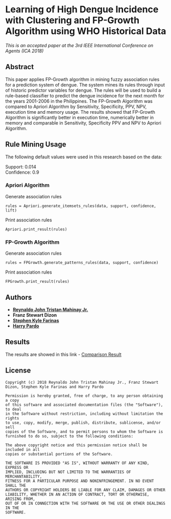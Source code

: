 # Learning of High Dengue Incidence with Clustering and FP-Growth Algorithm using WHO Historical Data

*This is an accepted paper at the 3rd IEEE International Conference on Agents (ICA 2018)*

## Abstract
This paper applies FP-Growth algorithm in mining fuzzy association rules for a prediction system of dengue. The system mines its rules through input of historic predictor variables for dengue. The rules will be used to build a rule-based classifier to predict the dengue incidence for the next month for the years 2001-2006 in the Philippines. The FP-Growth Algorithm was compared to Apriori Algorithm by Sensitivity, Specificity, PPV, NPV, execution time and memory usage. The results showed that FP-Growth Algorithm is significantly better in execution time, numerically better in memory and comparable in Sensitivity, Specificity PPV and NPV to Apriori Algorithm.

## Rule Mining Usage

The following default values were used in this research based on the data:

Support: 0.014 <br />
Confidence: 0.9

### Apriori Algorithm

Generate association rules
```
rules = Apriori.generate_itemsets_rules(data, support, confidence, lift)
```
Print association rules
```
Apriori.print_result(rules)
```

### FP-Growth Algorithm
Generate association rules
```
rules = FPGrowth.generate_patterns_rules(data, support, confidence)
```
Print association rules
```
FPGrowth.print_result(rules)
```

## Authors
*  [**Reynaldo John Tristan Mahinay Jr.**](https://github.com/rjtmahinay)
* **Franz Stewart Dizon**
* [**Stephen Kyle Farinas**](https://github.com/kfpyzi)
* [**Harry Pardo**](https://github.com/harrypardo)

## Results
The results are showed in this link - [Comparison Result](https://github.com/rjtmahinay/learning-of-high-dengue-incidence/tree/master/results)
## License

    Copyright (c) 2018 Reynaldo John Tristan Mahinay Jr., Franz Stewart Dizon, Stephen Kyle Farinas and Harry Pardo

    Permission is hereby granted, free of charge, to any person obtaining a copy
    of this software and associated documentation files (the "Software"), to deal
    in the Software without restriction, including without limitation the rights
    to use, copy, modify, merge, publish, distribute, sublicense, and/or sell
    copies of the Software, and to permit persons to whom the Software is
    furnished to do so, subject to the following conditions:

    The above copyright notice and this permission notice shall be included in all
    copies or substantial portions of the Software.

    THE SOFTWARE IS PROVIDED "AS IS", WITHOUT WARRANTY OF ANY KIND, EXPRESS OR
    IMPLIED, INCLUDING BUT NOT LIMITED TO THE WARRANTIES OF MERCHANTABILITY,
    FITNESS FOR A PARTICULAR PURPOSE AND NONINFRINGEMENT. IN NO EVENT SHALL THE
    AUTHORS OR COPYRIGHT HOLDERS BE LIABLE FOR ANY CLAIM, DAMAGES OR OTHER
    LIABILITY, WHETHER IN AN ACTION OF CONTRACT, TORT OR OTHERWISE, ARISING FROM,
    OUT OF OR IN CONNECTION WITH THE SOFTWARE OR THE USE OR OTHER DEALINGS IN THE
    SOFTWARE.

